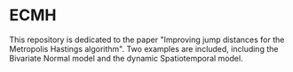 # ECMH

This repository is dedicated to the paper "Improving jump distances for the Metropolis Hastings algorithm". Two examples are included, including the Bivariate Normal model and the dynamic Spatiotemporal model.

